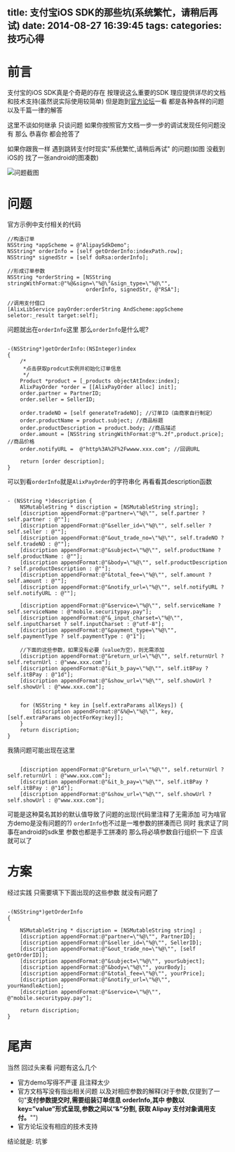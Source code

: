title: 支付宝iOS SDK的那些坑(系统繁忙，请稍后再试)
date: 2014-08-27 16:39:45
tags:
categories: 技巧心得
---

前言
========
支付宝的iOS SDK真是个奇葩的存在 按理说这么重要的SDK 理应提供详尽的文档和技术支持(虽然说实际使用较简单) 
但是跑到[官方论坛](http://club.alipay.com/thread-htm-fid-703-page-6.html)一看 都是各种各样的问题 以及千篇一律的解答

这里不谈如何继承 只谈问题 如果你按照官方文档一步一步的调试发现任何问题没有 那么 恭喜你 都会抢答了

如果你跟我一样 遇到跳转支付时现实"系统繁忙,请稍后再试" 的问题(如图 没截到iOS的 找了一张android的图凑数)

![问题截图](https://dl.dropboxusercontent.com/u/433937/Blog/2014-08-27-alipay-sdk-sucks.png)


问题
========
官方示例中支付相关的代码

``` objc
//构造订单
NSString *appScheme = @"AlipaySdkDemo";
NSString* orderInfo = [self getOrderInfo:indexPath.row];
NSString* signedStr = [self doRsa:orderInfo];

//形成订单参数
NSString *orderString = [NSString stringWithFormat:@"%@&sign=\"%@\"&sign_type=\"%@\"",
                         orderInfo, signedStr, @"RSA"];

//调用支付借口
[AlixLibService payOrder:orderString AndScheme:appScheme seletor:_result target:self];

```

问题就出在`orderInfo`这里 那么`orderInfo`是什么呢?

``` objc

-(NSString*)getOrderInfo:(NSInteger)index
{
    /*
     *点击获取prodcut实例并初始化订单信息
     */
    Product *product = [_products objectAtIndex:index];    
    AlixPayOrder *order = [[AlixPayOrder alloc] init];
    order.partner = PartnerID;
    order.seller = SellerID;

    order.tradeNO = [self generateTradeNO]; //订单ID（由商家自行制定）
    order.productName = product.subject; //商品标题
    order.productDescription = product.body; //商品描述
    order.amount = [NSString stringWithFormat:@"%.2f",product.price]; //商品价格
    order.notifyURL =  @"http%3A%2F%2Fwwww.xxx.com"; //回调URL
    
    return [order description];
}

```

可以到看`orderInfo`就是`AlixPayOrder`的字符串化 再看看其description函数
``` objc

- (NSString *)description {
    NSMutableString * discription = [NSMutableString string];
    [discription appendFormat:@"partner=\"%@\"", self.partner ? self.partner : @""];
    [discription appendFormat:@"&seller_id=\"%@\"", self.seller ? self.seller : @""];
    [discription appendFormat:@"&out_trade_no=\"%@\"", self.tradeNO ? self.tradeNO : @""];
    [discription appendFormat:@"&subject=\"%@\"", self.productName ? self.productName : @""];
    [discription appendFormat:@"&body=\"%@\"", self.productDescription ? self.productDescription : @""];
    [discription appendFormat:@"&total_fee=\"%@\"", self.amount ? self.amount : @""];
    [discription appendFormat:@"&notify_url=\"%@\"", self.notifyURL ? self.notifyURL : @""];
    
    [discription appendFormat:@"&service=\"%@\"", self.serviceName ? self.serviceName : @"mobile.securitypay.pay"];
    [discription appendFormat:@"&_input_charset=\"%@\"", self.inputCharset ? self.inputCharset : @"utf-8"];
    [discription appendFormat:@"&payment_type=\"%@\"", self.paymentType ? self.paymentType : @"1"];

    //下面的这些参数，如果没有必要（value为空），则无需添加
    [discription appendFormat:@"&return_url=\"%@\"", self.returnUrl ? self.returnUrl : @"www.xxx.com"];
    [discription appendFormat:@"&it_b_pay=\"%@\"", self.itBPay ? self.itBPay : @"1d"];
    [discription appendFormat:@"&show_url=\"%@\"", self.showUrl ? self.showUrl : @"www.xxx.com"];

    
    for (NSString * key in [self.extraParams allKeys]) {
        [discription appendFormat:@"&%@=\"%@\"", key, [self.extraParams objectForKey:key]];
    }
    return discription;
}
```

我猜问题可能出现在这里
``` objc

    [discription appendFormat:@"&return_url=\"%@\"", self.returnUrl ? self.returnUrl : @"www.xxx.com"];
    [discription appendFormat:@"&it_b_pay=\"%@\"", self.itBPay ? self.itBPay : @"1d"];
    [discription appendFormat:@"&show_url=\"%@\"", self.showUrl ? self.showUrl : @"www.xxx.com"];

```

可能是这种莫名其妙的默认值导致了问题的出现(代码里注释了无需添加 可为啥官方demo是没有问题的?) 
`orderInfo`也不过是一堆参数的拼凑而已 同时 我求证了同事在android的sdk里 参数也都是手工拼凑的 那么将必填参数自行组织一下 应该就可以了

方案
========

经过实践 只需要填下下面出现的这些参数 就没有问题了

``` objc

-(NSString*)getOrderInfo
{
    
    NSMutableString * discription = [NSMutableString string] ;
    [discription appendFormat:@"partner=\"%@\"", PartnerID];
    [discription appendFormat:@"&seller_id=\"%@\"", SellerID];
    [discription appendFormat:@"&out_trade_no=\"%@\"", [self getOrderID]];
    [discription appendFormat:@"&subject=\"%@\"", yourSubject];
    [discription appendFormat:@"&body=\"%@\"", yourBody];
    [discription appendFormat:@"&total_fee=\"%@\"", yourPrice];
    [discription appendFormat:@"&notify_url=\"%@\"", yourHandleAction];
    [discription appendFormat:@"&service=\"%@\"", @"mobile.securitypay.pay"];
    
    return discription;
}

```

尾声
========

当然 回过头来看 问题有这么几个
* 官方demo写得不严谨 且注释太少
* 官方文档写没有指出相关问题 以及对相应参数的解释(对于参数,仅提到了一句"**支付参数提交时,需要组装订单信息 orderInfo,其中 参数以 key=”value”形式呈现,参数之间以“&”分割, 获取 Alipay 支付对象调用支付。**"")
* 官方论坛没有相应的技术支持

结论就是: 坑爹

